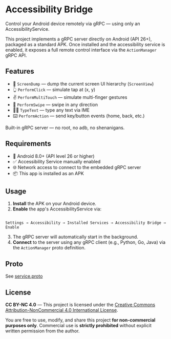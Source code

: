# Accessibility Bridge

Control your Android device remotely via gRPC — using only an AccessibilityService.

This project implements a gRPC server directly on Android (API 26+), packaged as a standard APK. Once installed and the accessibility service is enabled, it exposes a full remote control interface via the `ActionManager` gRPC API.

## Features

- 🧠 `ScreenDump` — dump the current screen UI hierarchy (`ScreenView`)
- 👆 `PerformClick` — simulate tap at (x, y)
- ✌️ `PerformMultiTouch` — simulate multi-finger gestures
- 🧭 `PerformSwipe` — swipe in any direction
- 🧑‍💻 `TypeText` — type any text via IME
- ⌨️ `PerformAction` — send key/button events (home, back, etc.)

Built-in gRPC server — no root, no adb, no shenanigans.

## Requirements

- 📱 Android 8.0+ (API level 26 or higher)
- ✅ Accessibility Service manually enabled
- 🌐 Network access to connect to the embedded gRPC server
- 📦 This app is installed as an APK

## Usage

1. **Install** the APK on your Android device.
2. **Enable** the app's AccessibilityService via:
```

Settings → Accessibility → Installed Services → Accessibility Bridge → Enable

````
3. The gRPC server will automatically start in the background.
4. **Connect** to the server using any gRPC client (e.g., Python, Go, Java) via the `ActionManager` proto definition.

## Proto

See [service.proto](./app/src/main/proto/service.proto)

## License

**CC BY-NC 4.0** — This project is licensed under the
[Creative Commons Attribution-NonCommercial 4.0 International License](https://creativecommons.org/licenses/by-nc/4.0/).

You are free to use, modify, and share this project **for non-commercial purposes only**.
Commercial use is **strictly prohibited** without explicit written permission from the author.
